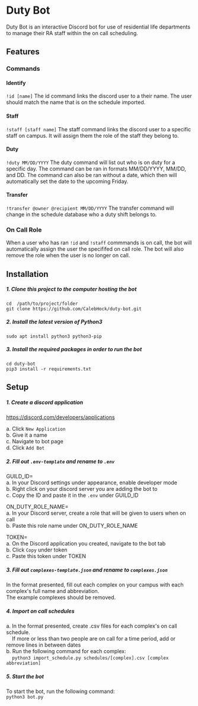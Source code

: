 # Duty Bot

Duty Bot is an interactive Discord bot for use of residential life departments to manage their RA staff within the on call scheduling.

## Features

### Commands

#### Identify
`!id [name]` The id command links the discord user to a their name. The user should match the name that is on the schedule imported.

#### Staff
`!staff [staff name]` The staff command links the discord user to a specific staff on campus. It will assign them the role of the staff they belong to.

#### Duty
`!duty MM/DD/YYYY` The duty command will list out who is on duty for a specific day. The command can be ran in formats MM/DD/YYYY, MM/DD, and DD. The command can also be ran without a date, which then will automatically set the date to the upcoming Friday.

#### Transfer
`!transfer @owner @recipient MM/DD/YYYY` The transfer command will change in the schedule database who a duty shift belongs to.

### On Call Role
When a user who has ran `!id` and `!staff` commmands is on call, the bot will automatically assign the user the specififed on call role. The bot will also remove the role when the user is no longer on call.

## Installation

##### 1. Clone this project to the computer hosting the bot

```
cd  /path/to/project/folder
git clone https://github.com/CalebHock/duty-bot.git
```

##### 2. Install the latest version of Python3

```
sudo apt install python3 python3-pip
```

##### 3. Install the required packages in order to run the bot

```
cd duty-bot
pip3 install -r requirements.txt
```

## Setup

##### 1. Create a discord application

https://discord.com/developers/applications

a. Click `New Application`<br/>
b. Give it a name<br/>
c. Navigate to bot page</br>
d. Click `Add Bot`

##### 2. Fill out `.env-template` and rename to `.env`

GUILD_ID=<br/>
a. In your Discord settings under appearance, enable developer mode<br/>
b. Right click on your discord server you are adding the bot to<br/>
c. Copy the ID and paste it in the `.env` under GUILD_ID<br/>

ON_DUTY_ROLE_NAME=<br/>
a. In your Discord server, create a role that will be given to users when on call<br/>
b. Paste this role name under ON_DUTY_ROLE_NAME<br/>

TOKEN=<br/>
a. On the Discord application you created, navigate to the bot tab<br/>
b. Click `Copy` under token<br/>
c. Paste this token under TOKEN

##### 3. Fill out `complexes-template.json` and rename to `complexes.json`

In the format presented, fill out each complex on your campus with each complex's full name and abbreviation.<br/>
The example complexes should be removed.

##### 4. Import on call schedules

a. In the format presented, create .csv files for each complex's on call schedule.<br/>
&nbsp;&nbsp;&nbsp;&nbsp;If more or less than two people are on call for a time period, add or remove lines in between dates<br/>
b. Run the following command for each complex:<br/>
&nbsp;&nbsp;&nbsp;&nbsp;`python3 import_schedule.py schedules/[complex].csv [complex abbreviation]`

##### 5. Start the bot

To start the bot, run the following command:<br/>
`python3 bot.py`
